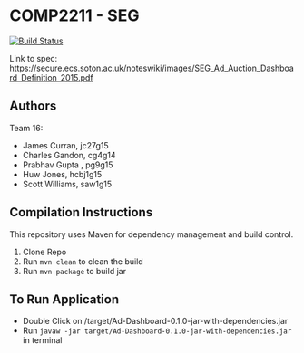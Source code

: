 # COMP2211 - SEG
[![Build Status](https://travis-ci.com/huwcbjones/COMP2211.svg?token=8VaRsJFHUoYzBdLRbJ2o&branch=master)](https://travis-ci.com/huwcbjones/COMP2211)

Link to spec: https://secure.ecs.soton.ac.uk/noteswiki/images/SEG_Ad_Auction_Dashboard_Definition_2015.pdf

## Authors
Team 16:
* James	Curran, jc27g15
* Charles Gandon, cg4g14
* Prabhav Gupta	, pg9g15
* Huw Jones, hcbj1g15
* Scott Williams, saw1g15

## Compilation Instructions
This repository uses Maven for dependency management and build control.

1. Clone Repo
2. Run `mvn clean` to clean the build
3. Run `mvn package` to build jar

## To Run Application
- Double Click on /target/Ad-Dashboard-0.1.0-jar-with-dependencies.jar
- Run `javaw -jar target/Ad-Dashboard-0.1.0-jar-with-dependencies.jar` in terminal

